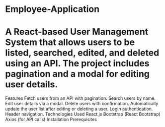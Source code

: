 # Employee-Application
# A React-based User Management System that allows users to be listed, searched, edited, and deleted using an API. The project includes pagination and a modal for editing user details.

Features
Fetch users from an API with pagination.
Search users by name.
Edit user details via a modal.
Delete users with confirmation.
Automatically update the user list after editing or deleting a user.
Login authentication.
Header navigation.
Technologies Used
React.js
Bootstrap (React Bootstrap)
Axios (for API calls)
Installation
Prerequisites
